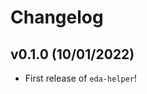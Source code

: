 # Changelog

<!--next-version-placeholder-->

## v0.1.0 (10/01/2022)

- First release of `eda-helper`!